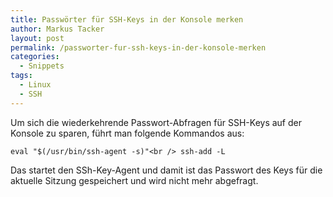 ```yaml
---
title: Passwörter für SSH-Keys in der Konsole merken
author: Markus Tacker
layout: post
permalink: /passworter-fur-ssh-keys-in-der-konsole-merken
categories:
  - Snippets
tags:
  - Linux
  - SSH
---
```

Um sich die wiederkehrende Passwort-Abfragen für SSH-Keys auf der Konsole zu sparen, führt man folgende Kommandos aus:

`eval "$(/usr/bin/ssh-agent -s)"<br />
ssh-add -L`

Das startet den SSh-Key-Agent und damit ist das Passwort des Keys für die aktuelle Sitzung gespeichert und wird nicht mehr abgefragt.